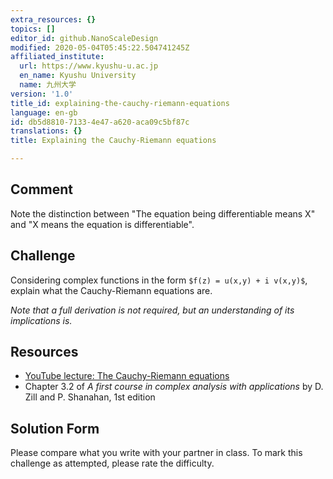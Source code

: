 ```yaml
---
extra_resources: {}
topics: []
editor_id: github.NanoScaleDesign
modified: 2020-05-04T05:45:22.504741245Z
affiliated_institute:
  url: https://www.kyushu-u.ac.jp
  en_name: Kyushu University
  name: 九州大学
version: '1.0'
title_id: explaining-the-cauchy-riemann-equations
language: en-gb
id: db5d8810-7133-4e47-a620-aca09c5bf87c
translations: {}
title: Explaining the Cauchy-Riemann equations

---
```


## Comment
Note the distinction between "The equation being differentiable means X" and "X means the equation is differentiable".

## Challenge
Considering complex functions in the form `$f(z) = u(x,y) + i v(x,y)$`, explain what the Cauchy-Riemann equations are.

*Note that a full derivation is not required, but an understanding of its implications is.*

## Resources
- [YouTube lecture: The Cauchy-Riemann equations](https://www.youtube.com/watch?v=GvOzQXIbVts&list=PLi7yHjesblV0sSfZzWdSUXGO683n_nJdQ&index=12)
- Chapter 3.2 of *A first course in complex analysis with applications* by D. Zill and P. Shanahan, 1st edition


## Solution Form
Please compare what you write with your partner in class.
To mark this challenge as attempted, please rate the difficulty.